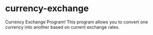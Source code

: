 # currency-exchange
 Currency Exchange Program! This program allows you to convert one currency into another based on current exchange rates.
